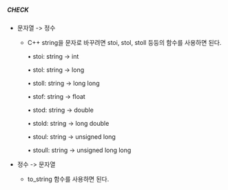 ##### CHECK

- 문자열 -> 정수
    - C++ string을 문자로 바꾸려면 stoi, stol, stoll 등등의 함수를 사용하면 된다.
      
      • stoi: string -> int
      
      • stol: string -> long
      
      • stoll: string -> long long
      
      • stof: string -> float
      
      • stod: string -> double
      
      • stold: string -> long double
      
      • stoul: string -> unsigned long
      
      • stoull: string -> unsigned long long
     
- 정수 -> 문자열
    -  to_string 함수를 사용하면 된다.